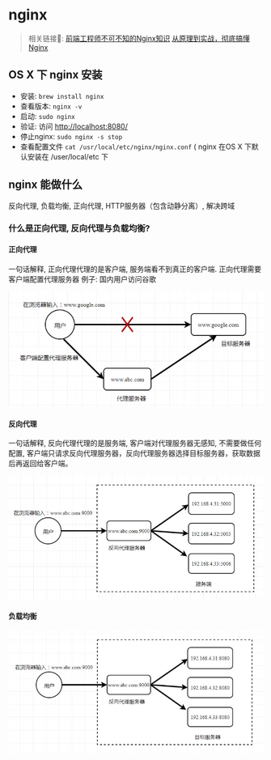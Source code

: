 <!--
Created: Tue Oct 13 2020 15:09:33 GMT+0800 (China Standard Time)
Modified: Tue Oct 13 2020 16:26:10 GMT+0800 (China Standard Time)
-->
<!-- nginx -->

# nginx

> 相关链接🔗: [前端工程师不可不知的Nginx知识](https://juejin.im/post/6864085814571335694) [从原理到实战，彻底搞懂Nginx](https://juejin.im/post/6844904041542221832)

## OS X 下 nginx 安装

* 安装: `brew install nginx`
* 查看版本: `nginx -v`
* 启动: `sudo nginx`
* 验证: 访问 [http://localhost:8080/](http://localhost:8080/)
* 停止nginx: `sudo nginx -s stop`
* 查看配置文件 `cat /usr/local/etc/nginx/nginx.conf` ( nginx 在OS X 下默认安装在 /user/local/etc 下

## nginx 能做什么

反向代理, 负载均衡, 正向代理, HTTP服务器（包含动静分离）, 解决跨域

### 什么是正向代理, 反向代理与负载均衡?

#### 正向代理

一句话解释, 正向代理代理的是客户端, 服务端看不到真正的客户端. 正向代理需要客户端配置代理服务器 例子: 国内用户访问谷歌

![](https://raw.githubusercontent.com/ayiyiyiyi/picture-bed/master/16f891ba0cbc86d1)

#### 反向代理

一句话解释, 反向代理代理的是服务端, 客户端对代理服务器无感知, 不需要做任何配置, 客户端只请求反向代理服务器，反向代理服务器选择目标服务器，获取数据后再返回给客户端。

![](https://raw.githubusercontent.com/ayiyiyiyi/picture-bed/master/16f891ba0cfac73d)

#### 负载均衡

![](https://raw.githubusercontent.com/ayiyiyiyi/picture-bed/master/16f891ba0cd0f848)
